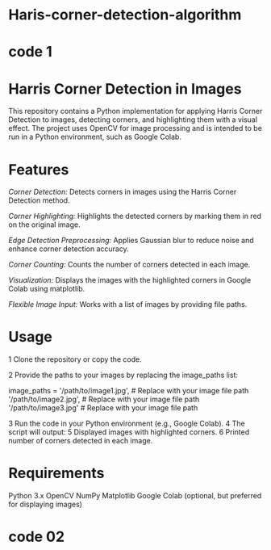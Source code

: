 # Haris-corner-detection-algorithm
# code 1
# Harris Corner Detection in Images
This repository contains a Python implementation for applying Harris Corner Detection to images, detecting corners, and highlighting them with a visual effect. The     project uses OpenCV for image processing and is intended to be run in a Python environment, such as Google Colab.
      

# Features
_Corner Detection:_ Detects corners in images using the Harris Corner Detection method.

_Corner Highlighting:_ Highlights the detected corners by marking them in red on the original image.

_Edge Detection Preprocessing:_ Applies Gaussian blur to reduce noise and enhance corner detection accuracy.

_Corner Counting:_ Counts the number of corners detected in each image.

_Visualization:_ Displays the images with the highlighted corners in Google Colab using matplotlib.

_Flexible Image Input:_ Works with a list of images by providing file paths.

# Usage
1 Clone the repository or copy the code.

2 Provide the paths to your images by replacing the image_paths list:

image_paths = 
    '/path/to/image1.jpg',  # Replace with your image file path
    '/path/to/image2.jpg',  # Replace with your image file path
    '/path/to/image3.jpg'   # Replace with your image file path

3 Run the code in your Python environment (e.g., Google Colab).
4 The script will output:
5 Displayed images with highlighted corners.
6 Printed number of corners detected in each image.
# Requirements
Python 3.x
OpenCV
NumPy
Matplotlib
Google Colab (optional, but preferred for displaying images)

# code 02


